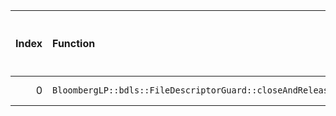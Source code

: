 |   Index | Function                                                    |   Difference in number of lines |   Function size difference in bytes | Disassembly                                                             |   Number of lines in `assume` build |   Number of bytes in `assume` build |   Number of lines in `none` build |   Number of bytes in `none` build |
|--------:|:------------------------------------------------------------|--------------------------------:|------------------------------------:|:------------------------------------------------------------------------|------------------------------------:|------------------------------------:|----------------------------------:|----------------------------------:|
|       0 | `BloombergLP::bdls::FileDescriptorGuard::closeAndRelease()` |                               3 |                                   0 | [Assumed](0.assume.s.txt), [Ignored](0.none.s.txt), [Diff](0.diff.html) |                                  32 |                             4221616 |                                32 |                           4221632 |
